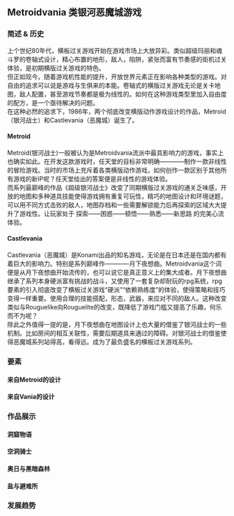 Metroidvania 类银河恶魔城游戏
---------------------------------
### 简述 & 历史
上个世纪80年代，横板过关游戏开始在游戏市场上大放异彩。类似超级玛丽和魂斗罗的卷轴式设计，精心布置的地形，敌人，陷阱，紧张而富有节奏感的街机过关体验，是初期横版过关游戏的特色。<br>
但正如现今，随着游戏机性能的提升，开放世界元素正在影响各种类型的游戏。对自由的追求可以说是游戏与生俱来的本能。卷轴式的横版过关游戏无论是关卡地图，敌人配置，甚至游戏节奏都是极为线性的。如何在这种游戏类型里加入自由度的配方，是一个亟待解决的问题。<br>
在这种必然的追求下，1986年，两个彻底改变横版动作游戏设计的作品，Metroid（银河战士）和Castlevania（恶魔城）诞生了。<br>
#### Metroid
Metroid(银河战士)一般被认为是Metroidvania流派中最具影响力的游戏，事实上也确实如此。在开发这款游戏时，任天堂的目标非常明确————制作一款非线性的冒险游戏。当时的市场上充斥着各类横版动作游戏，如何创作一款区别于其他所有游戏的新IP呢？任天堂给出的答案便是非线性的游戏体验。<br>
而系列最巅峰的作品《超级银河战士》改变了同期横版过关游戏的通关乏味感，开放的地图和多种道具技能使得游戏拥有重复可玩性，精巧的地图设计和环境谜题，可以用不同方式击败的敌人，地图存档和一些需要解锁能力后再探索的区域大大提升了游戏性。让玩家处于  探索——困惑——顿悟——熟悉——新思路 的完美心流体验。
#### Castlevania
Castlevania（恶魔城）是Konami出品的知名游戏，无论是在日本还是在国内都有着巨大的影响力。特别是系列巅峰作————月下夜想曲。Metroidvania这个词便是从月下夜想曲开始流传的，也可以说它是真正意义上的集大成者。月下夜想曲继承了系列本身硬派富有挑战的战斗，又使用了一套复杂却耐玩的rpg系统，rpg要素的引入彻底改变了横板过关游戏“硬派”“依赖熟练度”的体验，使得策略和技巧变得一样重要。使用合理的技能搭配，形态，武器，来应对不同的敌人。这种改变类似与Rouguelike向Rouguelite的改变，既降低了游戏门槛又提高了乐趣，何乐而不为呢？<br>
除此之外值得一提的是，月下夜想曲在地图设计上也大量的借鉴了银河战士的一些机制。比如房间的相互关联性，需要后期道具来通过的障碍。对银河战士的借鉴使得恶魔城系列站得高，看得远。成为了最负盛名的横板过关游戏系列。


### 要素

#### 来自Metroid的设计

#### 来自Vania的设计

### 作品展示

#### 洞窟物语

#### 空洞骑士

#### 奥日与黑暗森林

#### 盐与避难所

### 发展趋势

